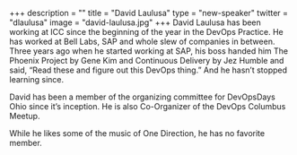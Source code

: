 +++
description = ""
title = "David Laulusa"
type = "new-speaker"
twitter = "dlaulusa"
image = "david-laulusa.jpg"
+++
David Laulusa has been working at ICC since the beginning of the year in the DevOps Practice. He has worked at Bell Labs, SAP and whole slew of companies in between. Three years ago when he started working at SAP, his boss handed him The Phoenix Project by Gene Kim and Continuous Delivery by Jez Humble and said, “Read these and figure out this DevOps thing.” And he hasn’t stopped learning since.

David has been a member of the organizing committee for DevOpsDays Ohio since it’s inception. He is also Co-Organizer of the DevOps Columbus Meetup.

While he likes some of the music of One Direction, he has no favorite member.